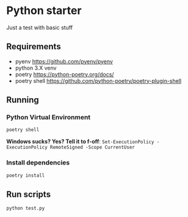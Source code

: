 # Python starter
Just a test with basic stuff

## Requirements
- pyenv https://github.com/pyenv/pyenv
- python 3.X venv
- poetry https://python-poetry.org/docs/
- poetry shell https://github.com/python-poetry/poetry-plugin-shell

## Running
### Python Virtual Environment
```sh
poetry shell
```
__Windows sucks? Yes? Tell it to f-off__: `Set-ExecutionPolicy -ExecutionPolicy RemoteSigned -Scope CurrentUser`

### Install dependencies
```sh
poetry install
``` 

## Run scripts
```sh
python test.py
``` 